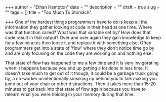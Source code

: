 +++
author = "Ethan Hampton"
date = ""
description = ""
draft = true
slug = ""
tags = []
title = "Too Much To Stomach"

+++
One of the hardest things programmers have to do is keep all the information they gather looking at code in their head at one time. Where was that function called? What was that variable set by? How does that code result in that output? Over and over again they gain knowledge to keep for a few minutes then loose it and replace it with something else. Often programmers get into a state of 'flow' where they don't notice time go by and are only focusing on the code they are working on and nothing else. 

That state of flow has happened to me a few time and it is very invigorating when it happens because you end up getting a lot done in less time. It doesn't take much to get out of it though, it could be a garbage truck going by, a co-worker unintentionally sneaking up behind you to talk making you jump out of your chair or other distractions. Then it takes more than 15-20 minutes to get back into that state of flow again because you have to relearn what you were holding in your memory during that time. 